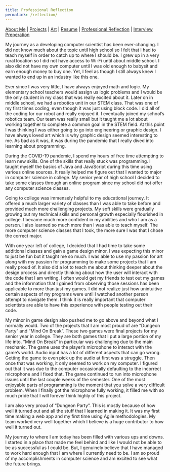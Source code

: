 ```yaml
---
title: Professional Reflection
permalink: /reflection/
---
```

[About Me](/index.md/) | [Projects](/Projects.md/) | [Art](/Art.md/) | [Resume](/Resume.md/) | [Professional Reflection](/Reflection.md/) | [Interview Preperation](/Interview.md/)

My journey as a developing computer scientist has been ever-changing. I did not know much about the topic until high school so I felt that I had to teach myself in order to catch up to where I should be. I grew up in a very rural location so I did not have access to Wi-Fi until about middle school. I also did not have my own computer until I was old enough to babysit and earn enough money to buy one. Yet, I feel as though I still always knew I wanted to end up in an industry like this one. 
  
Ever since I was very little, I have always enjoyed math and logic. My elementary school teachers would assign us logic problems and I would be the only student in my class that was really excited about it. Later on in middle school, we had a robotics unit in our STEM class. That was one of my first times coding, even though it was just using block code. I did all of the coding for our robot and really enjoyed it. I eventually joined my school’s robotics team. Our team was really small but it taught me a lot about working together to complete a common goal in the STEM field. At this point I was thinking I was either going to go into engineering or graphic design. I have always loved art which is why graphic design seemed interesting to me. As bad as it was, it was during the pandemic that I really dived into learning about programming. 

During the COVID-19 pandemic, I spend my hours of free time attempting to learn new skills. One of the skills that really stuck was programming. I taught myself the basics of Java and JavaScript during this time using various online sources. It really helped me figure out that I wanted to major in computer science in college. My senior year of high school I decided to take some classes through an online program since my school did not offer any computer science classes. 

Going to college was immensely helpful to my educational journey. It offered a much larger variety of classes than I was able to take before and provided much more challenging projects. My soft skills were gradually growing but my technical skills and personal growth especially flourished in college. I became much more confident in my abilities and who I am as a person. I also learned so much more than I was able to teach myself. The more computer science classes that I took, the more sure I was that I chose the correct major. 

With one year left of college, I decided that I had time to take some additional classes and gain a game design minor. I was expecting this minor to just be fun but it taught me so much. I was able to use my passion for art along with my passion for programming to make some projects that I am really proud of. It also did a lot to teach me about thinking deeper about the design process and directly thinking about how the user will interact with the code that I am writing. I often would get my friends to test out my games and the information that I gained from observing those sessions has been applicable to more than just my games. I did not realize just how unintuitive certain aspects of my programs were until I watched another person attempt to navigate them. I think it is really important that computer scientists are able to have this experience with people testing out their code. 

My minor in game design also pushed me to go above and beyond what I normally would. Two of the projects that I am most proud of are “Dungeon Party” and “Mind On Break”. These two games were final projects for my senior year in college. They are both games that I put a large portion of my life into. “Mind On Break” in particular was challenging due to the main mechanic. The game uses the player’s microphone to interact with the game’s world. Audio input has a lot of different aspects that can go wrong. Getting the game to even pick up the audio at first was a struggle. Then once that was working, it only seemed to work on my computer. I figured out that it was due to the computer occasionally defaulting to the incorrect microphone and I fixed that. The game continued to run into microphone issues until the last couple weeks of the semester. One of the most enjoyable parts of programming is the moment that you solve a very difficult problem. When I finally got the microphone fully working, it filled me with so much pride that I will forever think highly of this project. 

I am also very proud of “Dungeon Party”. This is mostly because of how well it turned out and all the stuff that I learned in making it. It was my first time making a web app and my first time using Agile methodologies. My team worked very well together which I believe is a huge contributor to how well it turned out. 

My journey to where I am today has been filled with various ups and downs. I started in a place that made me feel behind and like I would not be able to be as successful as I could be. But, I genuinely believe that I have managed to work hard enough that I am where I currently need to be. I am so proud of my accomplishments in computer science and am excited to see what the future brings. 

